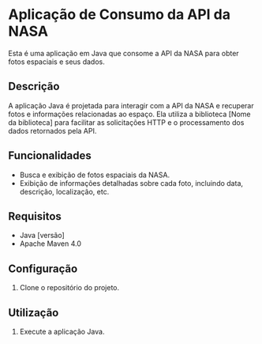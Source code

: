 # Aplicação de Consumo da API da NASA

Esta é uma aplicação em Java que consome a API da NASA para obter fotos espaciais e seus dados.

## Descrição

A aplicação Java é projetada para interagir com a API da NASA e recuperar fotos e informações relacionadas ao espaço. Ela utiliza a biblioteca [Nome da biblioteca] para facilitar as solicitações HTTP e o processamento dos dados retornados pela API.

## Funcionalidades

- Busca e exibição de fotos espaciais da NASA.
- Exibição de informações detalhadas sobre cada foto, incluindo data, descrição, localização, etc.


## Requisitos

- Java [versão]
- Apache Maven 4.0

## Configuração

1. Clone o repositório do projeto.


## Utilização

1. Execute a aplicação Java.


